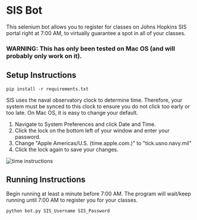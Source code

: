 # SIS Bot #

This selenium bot allows you to register for classes on Johns Hopkins SIS portal right at 7:00 AM, to virtually guarantee a spot in all of your classes. 

### WARNING: This has only been tested on Mac OS (and will probably only work on it). ###

## Setup Instructions ##
```
pip install -r requirements.txt
```

SIS uses the naval observatory clock to determine time. Therefore, your system must be synced to this clock to ensure you do not click too early or too late. On Mac OS, it is easy to change your default. 

1. Navigate to System Preferences and click Date and Time. 
2. Click the lock on the bottom left of your window and enter your password. 
3. Change "Apple Americas/U.S. (time.apple.com.)" to "tick.usno.navy.mil"
4. Click the lock again to save your changes. 

![time instructions](https://github.com/nkrishn9/SIS-Bot/blob/master/time_instruct.png "Logo Title Text 1")


## Running Instructions ##
Begin running at least a minute before 7:00 AM. The program will wait/keep running until 7:00 AM to register you for your classes. 
```
python bot.py SIS_Username SIS_Password
```
